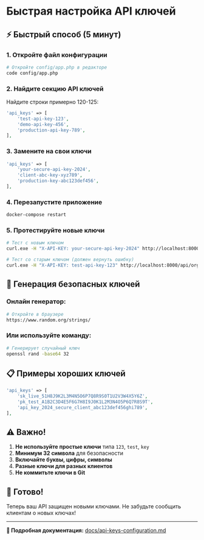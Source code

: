 # Быстрая настройка API ключей

## ⚡ Быстрый способ (5 минут)

### 1. Откройте файл конфигурации
```bash
# Откройте config/app.php в редакторе
code config/app.php
```

### 2. Найдите секцию API ключей
Найдите строки примерно 120-125:
```php
'api_keys' => [
    'test-api-key-123',
    'demo-api-key-456', 
    'production-api-key-789',
],
```

### 3. Замените на свои ключи
```php
'api_keys' => [
    'your-secure-api-key-2024',
    'client-abc-key-xyz789',
    'production-key-abc123def456',
],
```

### 4. Перезапустите приложение
```bash
docker-compose restart
```

### 5. Протестируйте новые ключи
```bash
# Тест с новым ключом
curl.exe -H "X-API-KEY: your-secure-api-key-2024" http://localhost:8000/api/organizations/1

# Тест со старым ключом (должен вернуть ошибку)
curl.exe -H "X-API-KEY: test-api-key-123" http://localhost:8000/api/organizations/1
```

## 🔐 Генерация безопасных ключей

### Онлайн генератор:
```bash
# Откройте в браузере
https://www.random.org/strings/
```

### Или используйте команду:
```bash
# Генерирует случайный ключ
openssl rand -base64 32
```

## 📋 Примеры хороших ключей

```php
'api_keys' => [
    'sk_live_51H8J9K2L3M4N5O6P7Q8R9S0T1U2V3W4X5Y6Z',
    'pk_test_A1B2C3D4E5F6G7H8I9J0K1L2M3N4O5P6Q7R8S9T',
    'api_key_2024_secure_client_abc123def456ghi789',
],
```

## ⚠️ Важно!

1. **Не используйте простые ключи** типа `123`, `test`, `key`
2. **Минимум 32 символа** для безопасности
3. **Включайте буквы, цифры, символы**
4. **Разные ключи для разных клиентов**
5. **Не коммитьте ключи в Git**

## 🚀 Готово!

Теперь ваш API защищен новыми ключами. Не забудьте сообщить клиентам о новых ключах!

---

**📖 Подробная документация:** [docs/api-keys-configuration.md](docs/api-keys-configuration.md) 
